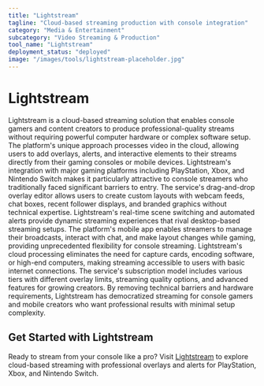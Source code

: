 ```yaml
---
title: "Lightstream"
tagline: "Cloud-based streaming production with console integration"
category: "Media & Entertainment"
subcategory: "Video Streaming & Production"
tool_name: "Lightstream"
deployment_status: "deployed"
image: "/images/tools/lightstream-placeholder.jpg"
---
```


# Lightstream

Lightstream is a cloud-based streaming solution that enables console gamers and content creators to produce professional-quality streams without requiring powerful computer hardware or complex software setup. The platform's unique approach processes video in the cloud, allowing users to add overlays, alerts, and interactive elements to their streams directly from their gaming consoles or mobile devices. Lightstream's integration with major gaming platforms including PlayStation, Xbox, and Nintendo Switch makes it particularly attractive to console streamers who traditionally faced significant barriers to entry. The service's drag-and-drop overlay editor allows users to create custom layouts with webcam feeds, chat boxes, recent follower displays, and branded graphics without technical expertise. Lightstream's real-time scene switching and automated alerts provide dynamic streaming experiences that rival desktop-based streaming setups. The platform's mobile app enables streamers to manage their broadcasts, interact with chat, and make layout changes while gaming, providing unprecedented flexibility for console streaming. Lightstream's cloud processing eliminates the need for capture cards, encoding software, or high-end computers, making streaming accessible to users with basic internet connections. The service's subscription model includes various tiers with different overlay limits, streaming quality options, and advanced features for growing creators. By removing technical barriers and hardware requirements, Lightstream has democratized streaming for console gamers and mobile creators who want professional results with minimal setup complexity.

## Get Started with Lightstream

Ready to stream from your console like a pro? Visit [Lightstream](https://golightstream.com) to explore cloud-based streaming with professional overlays and alerts for PlayStation, Xbox, and Nintendo Switch.
